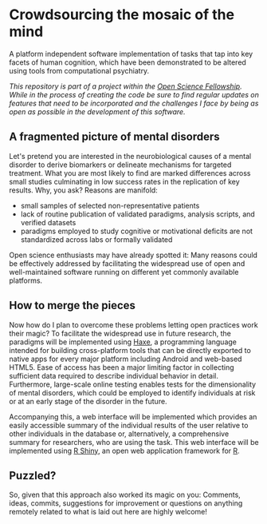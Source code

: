 # Crowdsourcing the mosaic of the mind

A platform independent software implementation of tasks that tap into key facets of human cognition, which have been demonstrated to be altered using tools from computational psychiatry.

*This repository is part of a project within the [Open Science Fellowship](https://wikimedia.de/wiki/BildungWissenschaftKultur/Fellowprogramm). While in the process of creating the code be sure to find regular updates on features that need to be incorporated and the challenges I face by being as open as possible in the development of this software.*

## A fragmented picture of mental disorders

Let's pretend you are interested in the neurobiological causes of a mental disorder to derive biomarkers or delineate mechanisms for targeted treatment. What you are most likely to find are marked differences across small studies culminating in low success rates in the replication of key results. Why, you ask? Reasons are manifold:
* small samples of selected non-representative patients 
* lack of routine publication of validated paradigms, analysis scripts, and verified datasets
* paradigms employed to study cognitive or motivational deficits are not standardized across labs or formally validated 

Open science enthusiasts may have already spotted it: Many reasons could be effectively addressed by facilitating the widespread use of open and well-maintained software running on different yet commonly available platforms.

## How to merge the pieces
Now how do I plan to overcome these problems letting open practices work their magic? 
To facilitate the widespread use in future research, the paradigms will be implemented using [Haxe](https://haxe.org/), a programming language intended for building cross-platform tools that can be directly exported to native apps for every major platform including Android and web-based HTML5. Ease of access has been a major limiting factor in collecting sufficient data required to describe individual behavior in detail. Furthermore, large-scale online testing enables tests for the dimensionality of mental disorders, which could be employed to identify individuals at risk or at an early stage of the disorder in the future. 

Accompanying this, a web interface will be implemented which provides an easily accessible summary of the individual results of the user relative to other individuals in the database or, alternatively, a comprehensive summary for researchers, who are using the task. This web interface will be implemented using [R Shiny](https://shiny.rstudio.com/), an open web application framework for [R](https://www.r-project.org/).

## Puzzled?
So, given that this approach also worked its magic on you: Comments, ideas, commits, suggestions for improvement or questions on anything remotely related to what is laid out here are highly welcome!
